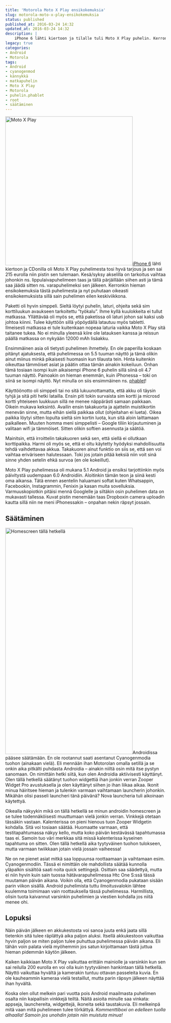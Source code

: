 ```yaml
---
title: 'Motorola Moto X Play ensikokemuksia'
slug: motorola-moto-x-play-ensikokemuksia
status: published
published_at: 2016-03-24 14:32
updated_at: 2016-03-24 14:32
description: |
    iPhone 6 lähti kiertoon ja tilalle tuli Moto X Play puhelin. Kerronkin tässä hieman ensikokemuksia päivän käytön jälkeen ja kaipailen vinkkejä Androidiin.
legacy: true
categories:
- Android
- Motorola
tags:
- Android
- cyanogenmod
- kännykkä
- matkapuhelin
- Moto X Play
- Motorola
- puhelin.phablet
- root
- säätäminen
---
```


<p><a href="https://cdn.markokaartinen.net/uploads/2016/03/Moto_X_Play_White_Front_Back.jpg" rel="attachment wp-att-6253"><img loading="lazy" decoding="async" class="alignright wp-image-6253" src="https://cdn.markokaartinen.net/uploads/2016/03/Moto_X_Play_White_Front_Back-e1458811218263.jpg" alt="Moto X Play" width="400" height="468" /></a><a href="https://markokaartinen.net/iphone-6-naytto-hajosi/">iPhone 6</a> lähti kiertoon ja CDonilla oli Moto X Play puhelimesta tosi hyvä tarjous ja sen sai 215 eurolla niin pistin sen tulemaan. Kesä/syksy akselilla on tarkoitus vaihtaa johonkin ns. lippulaivapuhelimeen taas ja tällä pärjäillään siihen asti ja tämä saa jäädä sitten ns. varapuhelimeksi sen jälkeen. Kerronkin hieman ensikokemuksia tästä puhelimesta ja nyt puhutaan oikeasti ensikokemuksista sillä sain puhelimen eilen keskiviikkona.</p>
<p>Paketti oli hyvin simppeli. Sieltä löytyi puhelin, laturi, ohjeita sekä sim korttiluukun avaukseen tarkoitettu &#8221;työkalu&#8221;. Ihme kyllä kuulokkeita ei tullut matkassa. Yllättävää oli myös se, että paketissa oli laturi johon sai kaksi usb johtoa kiinni. Tulee käyttöön sillä yöpöydällä latautuu myös tabletti. Ilmeisesti matkassa ei tule kuitenkaan nopeaa laturia vaikka Moto X Play sitä taitanee tukea. No ei minulla yleensä kiire ole latauksen kanssa ja reissun päällä matkassa on nykyään 12000 mAh lisäakku.</p>
<p>Ensimmäinen asia oli tietysti puhelimen ihmettely. En ole paperilla koskaan pitänyt ajatuksesta, että puhelimessa on 5.5 tuuman näyttö ja tämä olikin ainut miinus minkä pikaisesti huomasin kun tilausta tein. Hinta kuitenkin oikeuttaa tämmöiset asiat ja päätin ottaa tämän ainakin kokeiluun. Onhan tämä tosiaan isompi kuin aikaisempi iPhone 6 puhelin sillä siinä oli 4.7 tuuman näyttö. Painoakin on hieman enemmän, kuin iPhonessa &#8211; toki on siinä se isompi näyttö. Nyt minulla on siis ensimmäinen ns. <a href="https://fi.wikipedia.org/wiki/Phablet" target="_blank">phablet</a>!</p>
<p>Käyttöönotto oli simppeli tai no sitä lukuunottamatta, että akku oli täysin tyhjä ja sitä piti hetki latailla. Ensin piti tokin survaista sim kortti ja microsd kortti yhteiseen luukkuun sillä ne menee näppärästi samaan paikkaan. Oikein mukava keksintö. Availin ensin takakuorta ja ajattelin muistikortin menevän sinne, mutta eihän siellä paikkaa ollut (ohjeitahan ei lueta). Oikea paikka löytyi sitten lopulta sieltä sim kortin luota, kun sitä aloin laittamaan paikalleen. Muuten homma meni simppelisti &#8211; Google tiliin kirjautuminen ja valitaan wifi ja tämmöiset. Sitten olikin softien asennusta ja säätöä.</p>
<p>Mainitsin, että irroittelin takakuoren sekä sen, että siellä ei ollutkaan korttipaikka. Harmi oli myös se, että ei oltu käytetty hyödyksi mahdollisuutta tehdä vaihdettavaa akkua. Takakuoren ainut funktio on siis se, että sen voi vaihtaa eriväriseen halutessaan. Toki jos jotain pitää keksiä niin voit sinä sinne yhden setelin ehkä survoa (en ole kokeillut).</p>
<p>Moto X Play puhelimessa oli mukana 5.1 Android ja ensiksi tarjottiinkin myös päivitystä uudempaan 6.0 Androidiin. Aloitinkin tämän teon ja siinä kesti oma aikansa. Tätä ennen asentelin haluamani softat kuten Whatsappin, Facebookin, Instagrammin, Fenixin ja kasan muita sovelluksia. Varmuuskopiotkin pitäisi mennä Googlelle ja siltäkin osin puhelimen data on mukavasti tallessa. Kuvat pistin menemään taas Dropboxin camera uploadin kautta sillä niin ne meni iPhonessakin &#8211; onpahan nekin räpsyt jossain.</p>
<h2>Säätäminen</h2>
<p><a href="https://cdn.markokaartinen.net/uploads/2016/03/2016-03-24-09.23.40.png" rel="attachment wp-att-6255"><img loading="lazy" decoding="async" class="alignright wp-image-6255" src="https://cdn.markokaartinen.net/uploads/2016/03/2016-03-24-09.23.40-1000x1778.png" alt="Homescreen tällä hetkellä" width="400" height="711" srcset="https://cdn.markokaartinen.net/uploads/2016/03/2016-03-24-09.23.40-1000x1778.png 1000w, https://cdn.markokaartinen.net/uploads/2016/03/2016-03-24-09.23.40-600x1067.png 600w, https://cdn.markokaartinen.net/uploads/2016/03/2016-03-24-09.23.40-1050x1867.png 1050w, https://cdn.markokaartinen.net/uploads/2016/03/2016-03-24-09.23.40.png 1080w" sizes="(max-width: 400px) 100vw, 400px" /></a>Androidissa pääsee säätämään. En ole rootannut saati asentanut Cyanogenmodia tuohon (ainakaan vielä). Eli mennään ihan Motorolan omalla setillä ja se onkin aika pitkälti puhdasta Androidia &#8211; ainakin niiltä osin mitä itse pystyn sanomaan. On nimittäin hetki siitä, kun olen Androidia aktiivisesti käyttänyt. Olen tällä hetkellä säätänyt tuohon widgettiä ihan jonkin verran Zooper Widget Pro avustuksella ja olen käyttänyt siihen jo ihan liikaa aikaa. Ikonit minua häiritsee hieman ja tulenkin varmaan vaihtamaan launcherin johonkin. Mikähän olisi passeli launcheri tänä päivänä? Nova launcheria tuli aikoinaan käytettyä.</p>
<p>Oikealla näkyykin mikä on tällä hetkellä se minun androidin homescreen ja se tulee todennäköisesti muuttumaan vielä jonkin verran. Vinkkejä otetaan tässäkin vastaan. Kalenterissa on pieni hienous tuon Zooper Widgetin kohdalla. Sitä voi tosiaan säätää. Huomaatte varmaan, että testitapahtumassa näkyy kello, mutta koko päivän kestävässä tapahtumassa taas ei. Samoin tuo väri merkkaa sitä missä kalenterissa kyseinen tapahtuma on sitten. Olen tällä hetkellä aika tyytyväinen tuohon tulokseen, mutta varmaan twiikkaan jotain vielä jossain vaiheessa!</p>
<p>Ne on ne pienet asiat mitkä saa loppuunsa roottaamaan ja vaihtamaan esim. Cyanogenmodiin. Tässä ei nimittäin ole mahdollista säätää kunnolla yläpalkin sisältöä saati noita quick settingejä. Osittain saa säädettyä, mutta ei niin hyvin kuin sain tuossa hätävarapuhelimessa Htc One S:ssä tässä muutaman päivän aikana. Voikin olla, että Cyanogenmodia pukataan sisään parin viikon sisällä. Android puhelimista tuttu ilmoitusvalokin lähtee kuulemma toimimaan vain roottauksella tässä puhelimessa. Harmillista, olisin tuota kaivannut varsinkin puhelimien ja viestien kohdalla jos niitä menee ohi.</p>
<h2>Lopuksi</h2>
<p>Näin päivän jälkeen en akkukestosta voi sanoa juuta enkä jaata sillä tietenkin sitä tulee räplättyä aika paljon aluksi. Itsellä akkukestoon vaikuttaa hyvin paljon se miten paljon tulee puhuttua puhelimessa päivän aikana. Eli tähän voin palata vielä myöhemmin jos satun kirjoittamaan tästä juttua hieman pidemmän käytön jälkeen.</p>
<p>Kaiken kaikkiaan Moto X Play vaikuttaa erittäin mainiolle ja varsinkin kun sen sai reilulla 200 eurolla en voi olla kuin tyytyväinen hankintaan tällä hetkellä. Näyttö vaikuttaa hyvältä ja kamerakin tuntuu ottavan passeleita kuvia. En ole kauheammin kameraa vielä testaillut, mutta parin räpsyn jälkeen näyttää ihan hyvältä.</p>
<p>Koska olen ollut melkein pari vuotta pois Android maailmasta puhelimen osalta niin kaipailisin vinkkejä teiltä. Näitä asioita minulle saa vinkata: appseja, launchereita, widgettejä, ikoneita sekä taustakuvia. Eli melkeinpä mitä vaan mitä puhelimeen tulee törkättyä. <em>Kommenttiboxi on edelleen tuolla alhaalla! Samoin jos unohdin jotain niin muistuta minua!</em></p>